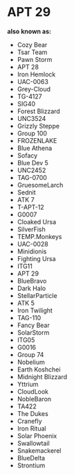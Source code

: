 # APT 29

**also known as:**
- Cozy Bear
- Tsar Team
- Pawn Storm
- APT 28
- Iron Hemlock
- UAC-0063
- Grey-Cloud
- TG-4127
- SIG40
- Forest Blizzard
- UNC3524
- Grizzly Steppe
- Group 100
- FROZENLAKE
- Blue Athena
- Sofacy
- Blue Dev 5
- UNC2452
- TAG-0700
- GruesomeLarch
- Sednit
- ATK 7
- T-APT-12
- G0007
- Cloaked Ursa
- SilverFish
- TEMP.Monkeys
- UAC-0028
- Minidionis
- Fighting Ursa
- ITG11
- APT 29
- BlueBravo
- Dark Halo
- StellarParticle
- ATK 5
- Iron Twilight
- TAG-110
- Fancy Bear
- SolarStorm
- ITG05
- G0016
- Group 74
- Nobelium
- Earth Koshchei
- Midnight Blizzard
- Yttrium
- CloudLook
- NobleBaron
- TA422
- The Dukes
- Cranefly
- Iron Ritual
- Solar Phoenix
- Swallowtail
- Snakemackerel
- BlueDelta
- Strontium

